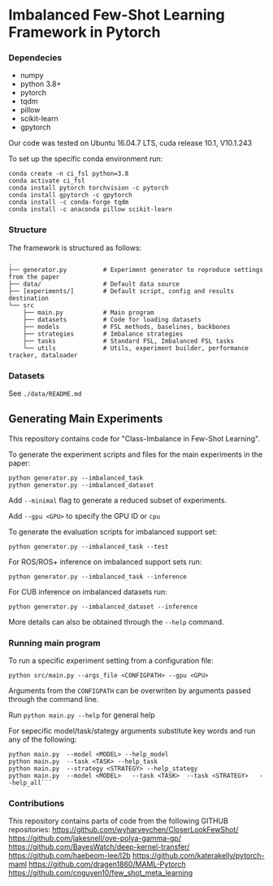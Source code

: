 # Imbalanced Few-Shot Learning Framework in Pytorch


### Dependecies

* numpy
* python 3.8+
* pytorch
* tqdm
* pillow
* scikit-learn
* gpytorch


Our code was tested on Ubuntu 16.04.7 LTS, cuda release 10.1, V10.1.243


To set up the specific conda environment run:
```
conda create -n ci_fsl python=3.8
conda activate ci_fsl
conda install pytorch torchvision -c pytorch
conda install gpytorch -c gpytorch
conda install -c conda-forge tqdm
conda install -c anaconda pillow scikit-learn
```

### Structure

The framework is structured as follows:

```
.
├── generator.py          # Experiment generator to reproduce settings from the paper
├── data/                 # Default data source
├── [experiments/]        # Default script, config and results destination
└── src
    ├── main.py           # Main program
    ├── datasets          # Code for loading datasets
    ├── models            # FSL methods, baselines, backbones
    ├── strategies        # Imbalance strategies
    ├── tasks             # Standard FSL, Imbalanced FSL tasks
    └── utils             # Utils, experiment builder, performance tracker, dataloader
```

### Datasets

See ```./data/README.md```



## Generating Main Experiments

This repository contains code for "Class-Imbalance in Few-Shot Learning".

To generate the experiment scripts and files for the main experiments in the paper:
```
python generator.py --imbalanced_task
python generator.py --imbalanced_dataset
```
Add ```--minimal``` flag to generate a reduced subset of experiments.

Add ```--gpu <GPU>``` to specify the GPU ID or ```cpu```

To generate the evaluation scripts for imbalanced support set:
```
python generator.py --imbalanced_task --test
```

For ROS/ROS+ inference on imbalanced support sets run:
```
python generator.py --imbalanced_task --inference
```

For CUB inference on imbalanced datasets run:
```
python generator.py --imbalanced_dataset --inference
```

More details can also be obtained through the ```--help``` command.


### Running main program

To run a specific experiment setting from a configuration file:
```
python src/main.py --args_file <CONFIGPATH> --gpu <GPU>
```

Arguments from the ```CONFIGPATH``` can be overwriten by arguments passed through the command line.

Run ```python main.py --help``` for general help

For sepecific model/task/stategy arguments substitute key words and run any of the following:

```
python main.py  --model <MODEL> --help_model
python main.py  --task <TASK> --help_task
python main.py  --strategy <STRATEGY> --help_stategy
python main.py  --model <MODEL>   --task <TASK>  --task <STRATEGY>   --help_all```
```


### Contributions
This repository contains parts of code from the following GITHUB repositories:
https://github.com/wyharveychen/CloserLookFewShot/
https://github.com/jakesnell/ove-polya-gamma-gp/
https://github.com/BayesWatch/deep-kernel-transfer/
https://github.com/haebeom-lee/l2b 
https://github.com/katerakelly/pytorch-maml 
https://github.com/dragen1860/MAML-Pytorch
https://github.com/cnguyen10/few_shot_meta_learning
